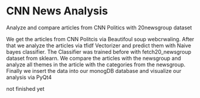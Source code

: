 # CNN News Analysis
Analyze and compare articles from CNN Politics with 20newsgroup dataset

We get the articles from CNN Politcis via Beautifoul soup webcrwaling.
After that we analyze the articles via tfidf Vectorizer and predict them with Naive bayes classifier.
The Classifier was trained before with fetch20_newsgroup dataset from sklearn.
We compare the articles with the newsgroup and analyze all themes in the article with the categories from the newsgroup.
Finally we insert the data into our monogDB database and visualize our analysis via PyQt4

not finished yet
